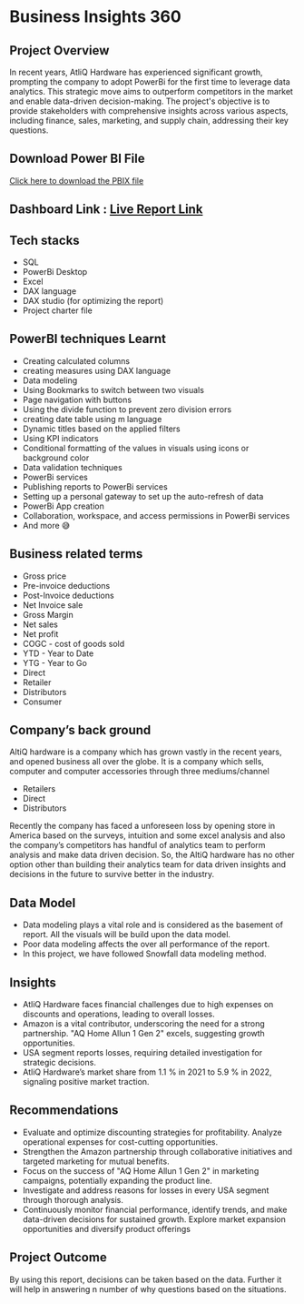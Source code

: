 # Business Insights 360

## Project Overview

In recent years, AtliQ Hardware has experienced significant growth, prompting the company to adopt PowerBi for the first time to leverage data analytics. This strategic move aims to outperform competitors in the market and enable data-driven decision-making. The project's objective is to provide stakeholders with comprehensive insights across various aspects, including finance, sales, marketing, and supply chain, addressing their key questions.

## Download Power BI File
[Click here to download the PBIX file](https://drive.google.com/file/d/1ET5K-KXhPvQvUDv8WMxqeSg5Je5_gX10/view?usp=drive_link)

## Dashboard Link : [Live Report Link](https://app.powerbi.com/view?r=eyJrIjoiZDUyYjA1NTAtYzdkYi00MjQzLTg5OTItZDY5MWUzN2M4MmU3IiwidCI6ImM2ZTU0OWIzLTVmNDUtNDAzMi1hYWU5LWQ0MjQ0ZGM1YjJjNCJ9&pageName=ReportSection0e765c0061580b067c73)

## Tech stacks

- SQL
- PowerBi Desktop
- Excel
- DAX language
- DAX studio (for optimizing the report)
- Project charter file

## PowerBI techniques Learnt

- Creating calculated columns
- creating measures using DAX language
- Data modeling
- Using Bookmarks to switch between two visuals
- Page navigation with buttons
- Using the divide function to prevent zero division errors
- creating date table using m language
- Dynamic titles based on the applied filters
- Using KPI indicators
- Conditional formatting of the values in visuals using icons or background color
- Data validation techniques
- PowerBi services
- Publishing reports to PowerBi services
- Setting up a personal gateway to set up the auto-refresh of data
- PowerBi App creation
- Collaboration, workspace, and access permissions in PowerBi services
- And more 😅


## Business related terms

- Gross price
- Pre-invoice deductions
- Post-Invoice deductions
- Net Invoice sale
- Gross Margin
- Net sales
- Net profit
- COGC - cost of goods sold
- YTD - Year to Date
- YTG - Year to Go
- Direct
- Retailer
- Distributors
- Consumer

## Company’s back ground

AltiQ hardware is a company which has grown vastly in the recent years, and opened business all over the globe. It is a company which sells, computer and computer accessories through three mediums/channel

- Retailers
- Direct
- Distributors

Recently the company has faced a unforeseen loss by opening store in America based on the surveys, intuition and some excel analysis and also the company’s competitors has handful of analytics team to perform analysis and make data driven decision. So, the AltiQ hardware has no other option other than building their analytics team for data driven insights and decisions in the future to survive better in the industry. 


## Data Model

- Data modeling plays a vital role and is considered as the basement of report. All the visuals will be build upon the data model.
- Poor data modeling affects the over all performance of the report.
- In this project, we have followed Snowfall data modeling method.


## Insights
- AtliQ Hardware faces financial challenges due to high expenses on discounts and operations, leading to overall losses.
- Amazon is a vital contributor, underscoring the need for a strong partnership. "AQ Home Allun 1 Gen 2" excels, suggesting growth opportunities.
- USA segment reports losses, requiring detailed investigation for strategic decisions.
- AtliQ Hardware’s market share from 1.1 % in 2021 to 5.9 % in 2022, signaling positive market traction.


## Recommendations 
- Evaluate and optimize discounting strategies for profitability. Analyze operational expenses for cost-cutting opportunities.
- Strengthen the Amazon partnership through collaborative initiatives and targeted marketing for mutual benefits.
- Focus on the success of "AQ Home Allun 1 Gen 2" in marketing campaigns, potentially expanding the product line.
- Investigate and address reasons for losses in every USA segment through thorough analysis.
- Continuously monitor financial performance, identify trends, and make data-driven decisions for sustained growth. Explore market expansion opportunities and diversify product offerings

## Project Outcome

By using this report, decisions can be taken based on the data. Further it will help in answering n number of why questions based on the situations.

